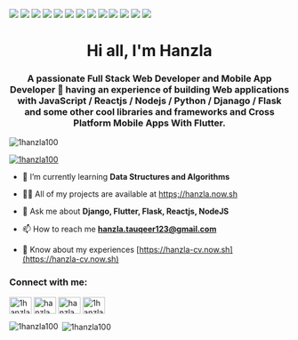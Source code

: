 
![](https://img.shields.io/badge/Code-JavaScript-informational?style=flat&logo=javascript&logoColor=white&color=2bbc8a)
![](https://img.shields.io/badge/Code-Reactjs-informational?style=flat&logo=react&logoColor=white&color=2bbc8a)
![](https://img.shields.io/badge/Code-Node.js-informational?style=flat&logo=node.js&logoColor=white&color=2bbc8a)
![](https://img.shields.io/badge/Code-Python-informational?style=flat&logo=python&logoColor=white&color=2bbc8a)
![](https://img.shields.io/badge/Code-Flask-informational?style=flat&logo=flask&logoColor=white&color=2bbc8a)
![](https://img.shields.io/badge/Code-Django-informational?style=flat&logo=django&logoColor=white&color=2bbc8a)
![](https://img.shields.io/badge/Code-Flutter-informational?style=flat&logo=flutter&logoColor=white&color=2bbc8a)
![](https://img.shields.io/badge/Tools-PostgreSQl-informational?style=flat&logo=PostgreSQl&logoColor=white&color=2bbc8a)
![](https://img.shields.io/badge/Tools-MongoDB-informational?style=flat&logo=MongoDB&logoColor=white&color=2bbc8a)
![](https://img.shields.io/badge/Tools-Heroku-informational?style=flat&logo=heroku&logoColor=white&color=2bbc8a)
![](https://img.shields.io/badge/Tools-Git-informational?style=flat&logo=Git&logoColor=white&color=2bbc8a)
![](https://img.shields.io/badge/Tools-Docker-informational?style=flat&logo=Docker&logoColor=white&color=2bbc8a)
![](https://img.shields.io/badge/Tools-Postman-informational?style=flat&logo=postman&logoColor=white&color=2bbc8a)

<h1 align="center">Hi all, I'm Hanzla</h1>

<h3 align="center">A passionate Full Stack Web Developer and Mobile App Developer 🚀 having an experience of building Web applications with JavaScript / Reactjs / Nodejs / Python / Djanago / Flask and some other cool libraries and frameworks and Cross Platform Mobile Apps With Flutter.</h3>

<p align="left"> <img src="https://komarev.com/ghpvc/?username=1hanzla100&label=Profile%20views&color=0e75b6&style=flat" alt="1hanzla100" /> </p>

<p align="left"> <a href="https://github.com/ryo-ma/github-profile-trophy"><img src="https://github-profile-trophy.vercel.app/?username=1hanzla100" alt="1hanzla100" /></a> </p>

- 🌱 I’m currently learning **Data Structures and Algorithms**

- 👨‍💻 All of my projects are available at [https;//hanzla.now.sh](https://hanzla.now.sh)

- 💬 Ask me about **Django, Flutter, Flask, Reactjs, NodeJS**

- 📫 How to reach me **hanzla.tauqeer123@gmail.com**

- 📄 Know about my experiences [https://hanzla-cv.now.sh](https://hanzla-cv.now.sh)

<h3 align="left">Connect with me:</h3>
<p align="left">
<a href="https://twitter.com/1hanzla100" target="blank"><img align="center" src="https://cdn.jsdelivr.net/npm/simple-icons@3.0.1/icons/twitter.svg" alt="1hanzla100" height="30" width="40" /></a>
<a href="https://www.linkedin.com/in/1hanzla100/" target="blank"><img align="center" src="https://cdn.jsdelivr.net/npm/simple-icons@3.0.1/icons/linkedin.svg" alt="hanzla" height="30" width="40" /></a>
<a href="https://web.facebook.com/hanzla.tauqeer.9" target="blank"><img align="center" src="https://cdn.jsdelivr.net/npm/simple-icons@3.0.1/icons/facebook.svg" alt="hanzla tauqeer" height="30" width="40" /></a>
<a href="https://instagram.com/1hanzla100" target="blank"><img align="center" src="https://cdn.jsdelivr.net/npm/simple-icons@3.0.1/icons/instagram.svg" alt="1hanzla100" height="30" width="40" /></a>
</p>


<p><img align="left" src="https://github-readme-stats.vercel.app/api/top-langs?username=1hanzla100&show_icons=true&locale=en&layout=compact" alt="1hanzla100" /></p>

<p>&nbsp;<img align="center" src="https://github-readme-stats.vercel.app/api?username=1hanzla100&show_icons=true&locale=en" alt="1hanzla100" /></p>

